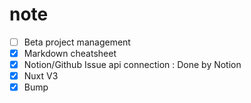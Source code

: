 # note

- [ ] Beta project management
- [x] Markdown cheatsheet
- [x] Notion/Github Issue api connection : Done by Notion
- [x] Nuxt V3
- [x] Bump
